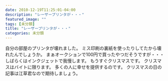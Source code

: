 ```yaml
---
date: 2010-12-19T11:25:01-04:00
description: "レーザープリンタが・・・"
featured_image: ""
tags: [未分類]
title: "レーザープリンタが・・・"
categories: 未分類
---
```


自分の部屋のプリンタが壊れました。
ミス印刷の裏紙を使ったりしてたから壊れたんでしょうか。
まぁオークションで100円で買ったやつだそうですが・・・
しばらくはインクジェットで我慢します。
もうすぐクリスマスです。
クリスマスはバイトに限ります。
多くの人に幸せを提供するのです。
クリスマスの日の記事は江草君なので期待しましょう。

